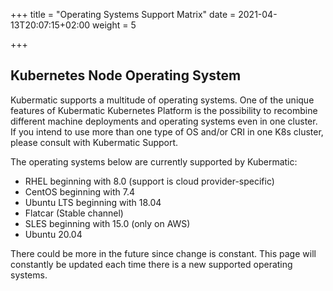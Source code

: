 +++
title = "Operating Systems Support Matrix"
date = 2021-04-13T20:07:15+02:00
weight = 5

+++

## Kubernetes Node Operating System

Kubermatic supports a multitude of operating systems. One of the unique features of Kubermatic Kubernetes Platform is the possibility to recombine different machine deployments and operating systems even in one cluster. If you intend to use more than one type of OS and/or CRI in one K8s cluster, please consult with Kubermatic Support.

The operating systems below are currently supported by Kubermatic:

* RHEL beginning with 8.0 (support is cloud provider-specific)
* CentOS beginning with 7.4
* Ubuntu LTS beginning with 18.04
* Flatcar (Stable channel)
* SLES beginning with 15.0 (only on AWS)
* Ubuntu 20.04

There could be more in the future since change is constant. This page will constantly be updated each time there is a new supported operating systems.
